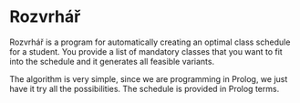 # Rozvrhář

Rozvrhář is a program for automatically creating an optimal class schedule for a student.
You provide a list of mandatory classes that you want to fit into the schedule and it generates all
feasible variants.

The algorithm is very simple, since we are programming in Prolog, we just have it try all the possibilities.
The schedule is provided in Prolog terms.
